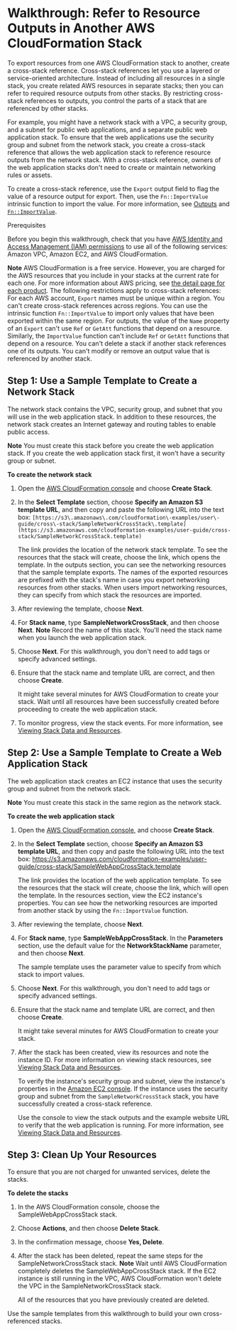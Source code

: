 # Walkthrough: Refer to Resource Outputs in Another AWS CloudFormation Stack<a name="walkthrough-crossstackref"></a>

To export resources from one AWS CloudFormation stack to another, create a cross\-stack reference\. Cross\-stack references let you use a layered or service\-oriented architecture\. Instead of including all resources in a single stack, you create related AWS resources in separate stacks; then you can refer to required resource outputs from other stacks\. By restricting cross\-stack references to outputs, you control the parts of a stack that are referenced by other stacks\.

For example, you might have a network stack with a VPC, a security group, and a subnet for public web applications, and a separate public web application stack\. To ensure that the web applications use the security group and subnet from the network stack, you create a cross\-stack reference that allows the web application stack to reference resource outputs from the network stack\. With a cross\-stack reference, owners of the web application stacks don't need to create or maintain networking rules or assets\.

To create a cross\-stack reference, use the `Export` output field to flag the value of a resource output for export\. Then, use the `Fn::ImportValue` intrinsic function to import the value\. For more information, see [Outputs](outputs-section-structure.md) and [`Fn::ImportValue`](intrinsic-function-reference-importvalue.md)\.

Prerequisites

Before you begin this walkthrough, check that you have [AWS Identity and Access Management \(IAM\) permissions](https://aws.amazon.com/iam/) to use all of the following services: Amazon VPC, Amazon EC2, and AWS CloudFormation\.

**Note**
AWS CloudFormation is a free service\. However, you are charged for the AWS resources that you include in your stacks at the current rate for each one\. For more information about AWS pricing, see [the detail page for each product](http://aws.amazon.com)\.
The following restrictions apply to cross\-stack references:
For each AWS account, `Export` names must be unique within a region\.
You can't create cross\-stack references across regions\. You can use the intrinsic function `Fn::ImportValue` to import only values that have been exported within the same region\.
For outputs, the value of the `Name` property of an `Export` can't use `Ref` or `GetAtt` functions that depend on a resource\.
Similarly, the `ImportValue` function can't include `Ref` or `GetAtt` functions that depend on a resource\.
You can't delete a stack if another stack references one of its outputs\.
You can't modify or remove an output value that is referenced by another stack\.

## Step 1: Use a Sample Template to Create a Network Stack<a name="walkthrough-crossstackref-create-vpc-stack"></a>

The network stack contains the VPC, security group, and subnet that you will use in the web application stack\. In addition to these resources, the network stack creates an Internet gateway and routing tables to enable public access\.

**Note**
You must create this stack before you create the web application stack\. If you create the web application stack first, it won't have a security group or subnet\.

**To create the network stack**

1. Open the [AWS CloudFormation console](https://console.aws.amazon.com/cloudformation/) and choose **Create Stack**\.

1. In the **Select Template** section, choose **Specify an Amazon S3 template URL**, and then copy and paste the following URL into the text box: `[https://s3\.amazonaws\.com/cloudformation\-examples/user\-guide/cross\-stack/SampleNetworkCrossStack\.template](https://s3.amazonaws.com/cloudformation-examples/user-guide/cross-stack/SampleNetworkCrossStack.template) `

   The link provides the location of the network stack template\. To see the resources that the stack will create, choose the link, which opens the template\. In the outputs section, you can see the networking resources that the sample template exports\. The names of the exported resources are prefixed with the stack's name in case you export networking resources from other stacks\. When users import networking resources, they can specify from which stack the resources are imported\.

1. After reviewing the template, choose **Next**\.

1. For **Stack name**, type **SampleNetworkCrossStack**, and then choose **Next**\.
**Note**
Record the name of this stack\. You'll need the stack name when you launch the web application stack\.

1. Choose **Next**\. For this walkthrough, you don't need to add tags or specify advanced settings\.

1. Ensure that the stack name and template URL are correct, and then choose **Create**\.

   It might take several minutes for AWS CloudFormation to create your stack\. Wait until all resources have been successfully created before proceeding to create the web application stack\.

1. To monitor progress, view the stack events\. For more information, see [Viewing Stack Data and Resources](cfn-console-view-stack-data-resources.md)\.

## Step 2: Use a Sample Template to Create a Web Application Stack<a name="walkthrough-crossstackref-create-ec2-stack"></a>

The web application stack creates an EC2 instance that uses the security group and subnet from the network stack\.

**Note**
You must create this stack in the same region as the network stack\.

**To create the web application stack**

1. Open the [AWS CloudFormation console](https://console.aws.amazon.com/cloudformation/), and choose **Create Stack**\.

1. In the **Select Template** section, choose **Specify an Amazon S3 template URL**, and then copy and paste the following URL into the text box: [https://s3\.amazonaws\.com/cloudformation\-examples/user\-guide/cross\-stack/SampleWebAppCrossStack\.template](https://s3.amazonaws.com/cloudformation-examples/user-guide/cross-stack/SampleWebAppCrossStack.template)

   The link provides the location of the web application template\. To see the resources that the stack will create, choose the link, which will open the template\. In the resources section, view the EC2 instance's properties\. You can see how the networking resources are imported from another stack by using the `Fn::ImportValue` function\.

1. After reviewing the template, choose **Next**\.

1. For **Stack name**, type **SampleWebAppCrossStack**\. In the **Parameters** section, use the default value for the **NetworkStackName** parameter, and then choose **Next**\.

   The sample template uses the parameter value to specify from which stack to import values\.

1. Choose **Next**\. For this walkthrough, you don't need to add tags or specify advanced settings\.

1. Ensure that the stack name and template URL are correct, and then choose **Create**\.

   It might take several minutes for AWS CloudFormation to create your stack\.

1. After the stack has been created, view its resources and note the instance ID\. For more information on viewing stack resources, see [Viewing Stack Data and Resources](cfn-console-view-stack-data-resources.md)\.

   To verify the instance's security group and subnet, view the instance's properties in the [Amazon EC2 console](https://console.aws.amazon.com/ec2/)\. If the instance uses the security group and subnet from the `SampleNetworkCrossStack` stack, you have successfully created a cross\-stack reference\.

   Use the console to view the stack outputs and the example website URL to verify that the web application is running\. For more information, see [Viewing Stack Data and Resources](cfn-console-view-stack-data-resources.md)\.

## Step 3: Clean Up Your Resources<a name="walkthrough-crossstackref-clean-up"></a>

To ensure that you are not charged for unwanted services, delete the stacks\.

**To delete the stacks**

1. In the AWS CloudFormation console, choose the SampleWebAppCrossStack stack\.

1. Choose **Actions**, and then choose **Delete Stack**\.

1. In the confirmation message, choose **Yes, Delete**\.

1. After the stack has been deleted, repeat the same steps for the SampleNetworkCrossStack stack\.
**Note**
Wait until AWS CloudFormation completely deletes the SampleWebAppCrossStack stack\. If the EC2 instance is still running in the VPC, AWS CloudFormation won't delete the VPC in the SampleNetworkCrossStack stack\.

   All of the resources that you have previously created are deleted\.

Use the sample templates from this walkthrough to build your own cross\-referenced stacks\.
